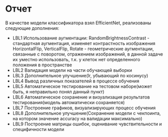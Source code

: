 # Отчет
В качестве модели классификатора взял EfficientNet, реализованы следующие дополнения: 
- LBL1 Использование аугментации: 
      RandomBrightnessContrast - стандартная аугментация, изменяет контрастность изображения
      HorizontalFlip, VerticalFlip, Rotate - геометрические аугментации, связанные с поворотом, отражением изображений,
                                             в данной задаче их уместно использовать, т.к. у клеток нет определенного положения в пространстве
- LBL2 Валидация модели на части обучающей выборки
- LBL3 Дополнительное улучшение(lr, убывающий по косинусу)
- LBL4 Вывод различных показателей в процессе обучения
- LBL5 Автоматическое тестирование на тестовом наборе(может быть, я неправильно понял данный пункт)
- LBL6 Автоматическое сохранение и визуализация результатов тестирования(модель автоматически сохраняется)
- LBL7 Построение графиков, визуализирующих процесс обучения
- LBL8 Дополнительное улучшение(Сохранение модели с чекпоинта, на котором значение accuracy на валидации максимально)
- LBL9 Построение матрицы ошибок, оценивание чувствительности и специфичности модели

